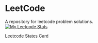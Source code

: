 # LeetCode
A repository for leetcode problem solutions.<br/>
[![My Leetcode Stats](https://leetcard.jacoblin.cool/a7870211?theme=unicorn&font=Signika&ext=activity)](https://leetcode.com/problemset/all/?status=AC)

[Leetcode States Card](https://github.com/JacobLinCool/LeetCode-Stats-Card)
